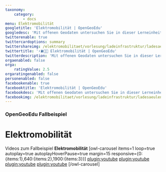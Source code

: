 ```yaml
---
taxonomy:
    category:
        - docs
menu: Elektromobilität
googletitle: 'Elektromobilität | OpenGeoEdu'
googledesc: 'Mit offenen Geodaten untersuchen Sie in dieser Lerneinheit Fragestellungen rund um die ⚡⛽🔋🚗 Elektromoblität.'
twitterenable: true
twittercardoptions: summary
twittershareimg: /elektromobilitaet/vorlesung/ladeinfrastruktur/ladesaeulenregister_BNetzA.jpg
twittertitle: '⚡⛽🔋🚗 Elektromobilität | OpenGeoEdu'
twitterdescription: 'Mit offenen Geodaten untersuchen Sie in dieser Lerneinheit Fragestellungen rund um die Elektromoblität.'
orgaenabled: false
orga:
    ratingValue: 2.5
orgaratingenabled: false
personenabled: false
facebookenable: true
facebooktitle: 'Elektromobilität | OpenGeoEdu'
facebookdesc: 'Mit offenen Geodaten untersuchen Sie in dieser Lerneinheit Fragestellungen rund um die Elektromoblität.'
facebookimg: /elektromobilitaet/vorlesung/ladeinfrastruktur/ladesaeulenregister_BNetzA.jpg
---
```


### OpenGeoEdu Fallbeispiel

# Elektromobilität

Videos zum Fallbeispiel **Elektromobilität**
[owl-carousel items=1 loop=true autoplay=true autoplayHoverPause=true margin=15 responsive={0:{items:1},640:{items:2},1900:{items:3}}]
[plugin:youtube](https://youtu.be/rEB3Oti20CI)
[plugin:youtube](https://youtu.be/DnAx6llNUkQ)
[plugin:youtube](https://youtu.be/Zq_B1CcgqOs)
[plugin:youtube](https://youtu.be/ut7l6ABAj3E)
[/owl-carousel]

<script type="application/ld+json"> 
{
  "@context": "http://schema.org",
  "@type": "Course",
  "name": "Elektromobilität - OpenGeoEdu Fallbeispiel",
  "description": "Die Vorlesung setzt sich grundlegend mit dem Thema Elektromobilität auseinander und stellt die aktuelle Situation z.B. hinsichtlich der Ladestationeninfrastruktur sowie Hemmnisse in der Steigerung der Zahl von Elektroautos dar.",
  "provider": {
    "@type": "Organization",
    "name": "OpenGeoEdu",
    "sameAs": "https://www.opengeoedu.de"
  }
} 
</script> 